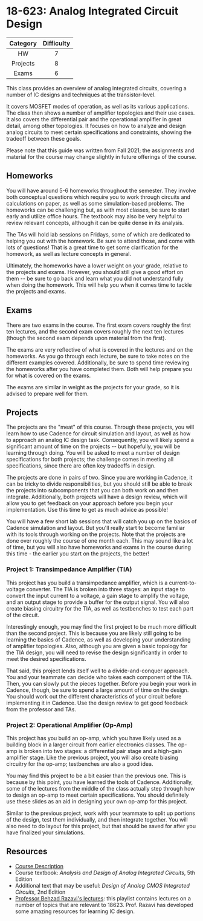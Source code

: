 # 18-623: Analog Integrated Circuit Design

| Category | Difficulty |
|:-:       | :-:        |
| HW       | 7          |
| Projects | 8          |
| Exams    | 6          |

This class provides an overview of analog integrated circuits, covering a number of IC designs and techniques at the transistor-level.

It covers MOSFET modes of operation, as well as its various applications. The class then shows a number of amplifier topologies and their use cases. It also covers the differential pair and the operational amplifier in great detail, among other topologies. It focuses on how to analyze and design analog circuits to meet certain specifications and constraints, showing the tradeoff between these goals.

Please note that this guide was written from Fall 2021; the assignments and material for the course may change slightly in future offerings of the course.

## Homeworks

You will have around 5-6 homeworks throughout the semester. They involve both conceptual questions which require you to work through circuits and calculations on paper, as well as some simulation-based problems. The homeworks can be challenging but, as with most classes, be sure to start early and utilize office hours. The textbook may also be very helpful to review relevant concepts, although it can be quite dense in its analysis.

The TAs will hold lab sessions on Fridays, some of which are dedicated to helping you out with the homework. Be sure to attend those, and come with lots of questions! That is a great time to get some clarification for the homework, as well as lecture concepts in general.

Ultimately, the homeworks have a lower weight on your grade, relative to the projects and exams. However, you should still give a good effort on them -- be sure to go back and learn what you did not understand fully when doing the homework. This will help you when it comes time to tackle the projects and exams.

## Exams

There are two exams in the course. The first exam covers roughly the first ten lectures, and the second exam covers roughly the next ten lectures (though the second exam depends upon material from the first).

The exams are very reflective of what is covered in the lectures and on the homeworks. As you go through each lecture, be sure to take notes on the different examples covered. Additionally, be sure to spend time reviewing the homeworks after you have completed them. Both will help prepare you for what is covered on the exams.

The exams are similar in weight as the projects for your grade, so it is advised to prepare well for them.

## Projects

The projects are the "meat" of this course. Through these projects, you will learn how to use Cadence for circuit simulation and layout, as well as how to approach an analog IC design task.
Consequently, you will likely spend a significant amount of time on the projects -- but hopefully, you will be learning through doing. You will be asked to meet a number of design specifications for both projects; the challenge comes in meeting all specifications, since there are often key tradeoffs in design.

The projects are done in pairs of two. Since you are working in Cadence, it can be tricky to divide responsibilities, but you should still be able to break the projects into subcomponents that you can both work on and then integrate.
Additionally, both projects will have a design review, which will allow you to get feedback on your approach before you begin your implementation. Use this time to get as much advice as possible!

You will have a few short lab sessions that will catch you up on the basics of Cadence simulation and layout. But you'll really start to become familiar with its tools through working on the projects.
Note that the projects are done over roughly the course of one month each. This may sound like a lot of time, but you will also have homeworks and exams in the course during this time - the earlier you start on the projects, the better!

### Project 1: Transimpedance Amplifier (TIA)

This project has you build a transimpedance amplifier, which is a current-to-voltage converter. The TIA is broken into three stages: an input stage to convert the input current to a voltage, a gain stage to amplify the voltage, and an output stage to provide a buffer for the output signal. You will also create biasing circuitry for the TIA, as well as testbenches to test each part of the circuit.

Interestingly enough, you may find the first project to be much more difficult than the second project. This is because you are likely still going to be learning the basics of Cadence, as well as developing your understanding of amplifier topologies.
Also, although you are given a basic topology for the TIA design, you will need to revise the design significantly in order to meet the desired specifications.

That said, this project lends itself well to a divide-and-conquer approach. You and your teammate can decide who takes each component of the TIA. Then, you can slowly put the pieces together.
Before you begin your work in Cadence, though, be sure to spend a large amount of time on the design. You should work out the different characteristics of your circuit before implementing it in Cadence. Use the design review to get good feedback from the professor and TAs.

### Project 2: Operational Amplifier (Op-Amp)

This project has you build an op-amp, which you have likely used as a building block in a larger circuit from earlier electronics classes. The op-amp is broken into two stages: a differential pair stage and a high-gain amplifier stage. Like the previous project, you will also create biasing circuitry for the op-amp; testbenches are also a good idea.

You may find this project to be a bit easier than the previous one. This is because by this point, you have learned the tools of Cadence.
Additionally, some of the lectures from the middle of the class actually step through how to design an op-amp to meet certain specifications. You should definitely use these slides as an aid in designing your own op-amp for this project.

Similar to the previous project, work with your teammate to split up portions of the design, test them individually, and then integrate together. You will also need to do layout for this project, but that should be saved for after you have finalized your simulations.

## Resources

- [Course Description](https://courses.ece.cmu.edu/18623)
- Course textbook: _Analysis and Design of Analog Integrated Circuits_, 5th Edition
- Additional text that may be useful: _Design of Analog CMOS Integrated Circuits_, 2nd Edition
- [Professor Behzad Razavi's lectures](https://www.youtube.com/playlist?list=PLyYrySVqmyVPzvVlPW-TTzHhNWg1J_0LU): this playlist contains lectures on a number of topics that are relevant to 18623. Prof. Razavi has developed some amazing resources for learning IC design.
